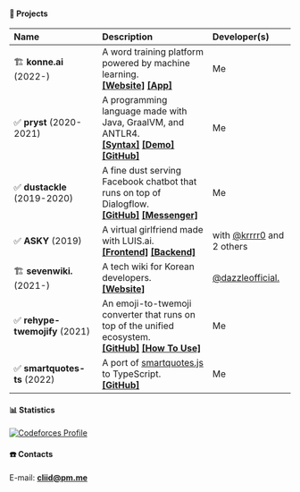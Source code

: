 #### 🔮 Projects

| Name | Description | Developer(s) |
|:----|:----|:----|
| 🏗️&nbsp;**konne.ai** (2022-) | A word training platform powered by machine learning.<br/>**[[Website]](https://konne.ai)** **[[App]](https://konne.ai/app)**  | Me |
| ✅&nbsp;**pryst** (2020-2021) | A programming language made with Java, GraalVM, and ANTLR4.<br/>**[[Syntax]](https://pryst.cliid.dev/syntax)** **[[Demo]](https://pryst.cliid.dev/demo)** **[[GitHub]](https://github.com/cliid/pryst)** | Me |
| ✅&nbsp;**dustackle** (2019-2020) | A fine dust serving Facebook chatbot that runs on top of Dialogflow.<br/> **[[GitHub]](https://github.com/cliid/dustackle)** **[[Messenger]](https://m.me/dustackle)** | Me |
| ✅&nbsp;**ASKY** (2019) | A virtual girlfriend made with LUIS.ai.<br/> **[[Frontend]](https://github.com/cliid/ASKY-Unity) [[Backend]](https://github.com/cliid/ASKY-Python)** | with [@krrrr0](https://github.com/krrrr0) and 2 others |
| 🏗️&nbsp;**sevenwiki.** (2021-) | A tech wiki for Korean developers.<br/> **[[Website]](https://seven.wiki)** | [@dazzleofficial.](https://github.com/dazzleofficial) |
| ✅&nbsp;**rehype-twemojify** (2021) | An emoji-to-twemoji converter that runs on top of the unified ecosystem.<br/> **[[GitHub]](https://github.com/cliid/rehype-twemojify)** **[[How To Use]](https://cliid.dev/blog/integrating-twemoji-with-rehype)** | Me |
| ✅&nbsp;**smartquotes-ts** (2022) | A port of [smartquotes.js](https://github.com/kellym/smartquotes.js) to TypeScript.<br/> **[[GitHub]](https://github.com/cliid/smartquotes-ts)** | Me |
  
#### 📊 Statistics

[![Codeforces Profile](http://cf.leed.at?id=cliid)](https://codeforces.com/profile/cliid)

#### ☎️ Contacts

E-mail: **[cliid@pm.me](mailto:cliid@pm.me)**<br/>
